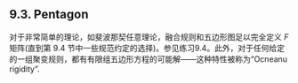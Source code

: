 ## 9.3. Pentagon

对于非常简单的理论，如斐波那契任意理论，融合规则和五边形图足以完全定义 $F$ 矩阵(直到第 9.4 节中一些规范约定的选择)。参见练习9.4。此外，对于任何给定的一组聚变规则，都有有限组五边形方程的可能解——这种特性被称为“Ocneanu rigidity”.

